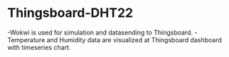 # Thingsboard-DHT22

-Wokwi is used for simulation and datasending to Thingsboard.
-Temperature and Humidity data are visualized at Thingsboard dashboard with timeseries chart.
